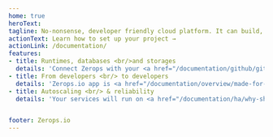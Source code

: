 ```yaml
---
home: true
heroText:
tagline: No-nonsense, developer friendly cloud platform. It can build, deploy, run, and manage your runtimes, databases and storages, all high availability enabled.
actionText: Learn how to set up your project →
actionLink: /documentation/
features:
- title: Runtimes, databases <br/>and storages
  details: 'Connect Zerops with your <a href="/documentation/github/github-integration.html">GitHub repository</a> to <a href="/documentation/build/how-zerops-build-works.html">build</a>, <a href="/documentation/deploy/how-deploy-works.html">deploy</a> and then run your <a href="/documentation/services/runtimes.html#golang">Golang</a>, <a href="/documentation/services/runtimes.html#node-js">Node.js</a>, <a href="/documentation/services/runtimes.html#php">PHP</a> apps <br/> or <a href="/documentation/services/static-server.html">static code</a>. Add fully managed <a href="/documentation/services/databases.html#mariadb-mysql">MySQL</a>, <a href="/documentation/services/databases.html#mongodb">MongoDB</a>, <a href="/documentation/services/databases.html#elasticsearch">Elasticsearch</a>, <a href="/documentation/services/databases.html#rabbitmq">RabbitMQ</a> databases to your projects or utilize a fully managed S3 compatible <a href="documentation/services/storage.html#s3-compatible-object-storage">object storage</a>.'
- title: From developers <br/> to developers
  details: 'Zerops.io app is <a href="/documentation/overview/made-for-developers.html">built with developers in mind</a>, set up complex, production ready infrastructure for your projects in seconds. Use <a href="/documentation/cli/vpn.html">VPN</a> built into our <a href="/documentation/cli/available-commands.html">CLI</a> to securely connect to your services for <a href="/documentation/overview/made-for-developers.html#empower-your-local-development">easy local development</a> or use our CLI inside your favorite <a href="/documentation/deploy/deploy-with-cli.html">CI/CD services to deploy</a> your code to Zerops'
- title: Autoscaling <br/> & reliability
  details: 'Your services will run on <a href="/documentation/ha/why-should-i-want-high-availability.html">multiple containers</a> and <a href="/documentation/automatic-scaling/how-automatic-scaling-works.html">automatically scale</a> up and down, both horizontally and vertically in seconds, always running on the <a href="/documentation/ha/zerops-enterprise-grade-realibility.html">most optimal setting</a>. A powerful <a href="/documentation/backup-restore/backup-restore-databases.html">backup</a> and <a href="/documentation/backup-restore/deploy-versioning.html">versioning</a> system will make sure you can always get back up and running quickly.'


footer: Zerops.io
---
```

